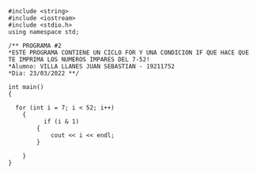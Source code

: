    #include <string>
    #include <iostream>
    #include <stdio.h>
    using namespace std;
    
    /** PROGRAMA #2  
	*ESTE PROGRAMA CONTIENE UN CICLO FOR Y UNA CONDICION IF QUE HACE QUE TE IMPRIMA LOS NUMEROS IMPARES DEL 7-52! 
	*Alumno: VILLA LLANES JUAN SEBASTIAN - 19211752
	*Dia: 23/03/2022 **/

    int main()
    {
  
      for (int i = 7; i < 52; i++)
	    {
		      if (i & 1)
		    {
			    cout << i << endl;
		    }

	    }
    }

